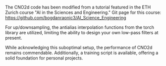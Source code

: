 The CNO2d code has been modified from a tutorial featured in the ETH Zurich course "AI in the Sciences and Engineering."
Git page for this course: https://github.com/bogdanraonic3/AI_Science_Engineering 

For up/downsampling, the antialias interpolation functions from the  torch library are utilized, limiting the ability to design your own low-pass filters at present.

While acknowledging this suboptimal setup, the performance of CNO2d remains commendable. 
Additionally, a training script is available, offering a solid foundation for personal projects.

